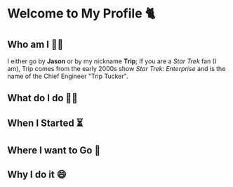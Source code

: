 # Welcome to My Profile 🐈

## Who am I 🙋‍♂️

I either go by **Jason** or by my nickname **Trip**; If you are a _Star Trek_ fan (I am), Trip comes from the early 2000s show _Star Trek: Enterprise_ and is the name of the Chief Engineer "Trip Tucker".

## What do I do 👨‍💻

## When I Started ⏳

## Where I want to Go 🚀

## Why I do it 😄
